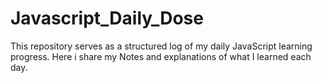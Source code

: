 # Javascript_Daily_Dose
This repository serves as a structured log of my daily JavaScript learning progress. Here i share my Notes and explanations of what I learned each day. 
